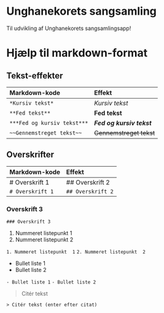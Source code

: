 # Unghanekorets sangsamling
Til udvikling af Unghanekorets sangsamlingsapp!

# Hjælp til markdown-format
## Tekst-effekter
| Markdown-kode | Effekt |
| :- | :- |
| `*Kursiv tekst*` | *Kursiv tekst* |
| `**Fed tekst**` | **Fed tekst** |
| `***Fed og kursiv tekst***` | ***Fed og kursiv tekst*** |
| `~~Gennemstreget tekst~~` | ~~Gennemstreget tekst~~ |
## Overskrifter
| Markdown-kode | Effekt |
| :- | :- |
# Overskrift 1 | ## Overskrift 2 |
`# Overskrift 1`| `## Overskrift 2` |


### Overskrift 3
`### Overskrift 3`

1. Nummeret listepunkt 1
2. Nummeret listepunkt  2

`1. Nummeret listepunkt  1`
`2. Nummeret listepunkt  2`

- Bullet liste 1
- Bullet liste 2
 

`- Bullet liste 1`
`- Bullet liste 2`

> Citér tekst

`> Citér tekst (enter efter citat)`
